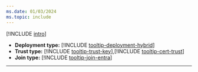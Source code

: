 ```yaml
---
ms.date: 01/03/2024
ms.topic: include
---
```


[!INCLUDE [intro](intro.md)]
- **Deployment type:** [!INCLUDE [tooltip-deployment-hybrid](tooltip-deployment-hybrid.md)]
- **Trust type:** [!INCLUDE [tooltip-trust-key](tooltip-trust-key.md)],[!INCLUDE [tooltip-cert-trust](tooltip-trust-cert.md)]
- **Join type:** [!INCLUDE [tooltip-join-entra](tooltip-join-entra.md)]
---